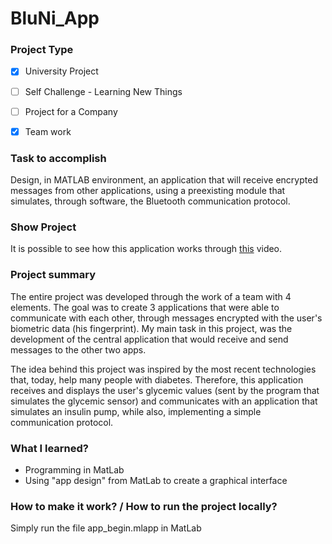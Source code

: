 # BluNi_App



### Project Type

- [x] University Project
- [ ] Self Challenge - Learning New Things
- [ ] Project for a Company 
- [x] Team work



### Task to accomplish

Design, in MATLAB environment, an application that will receive encrypted messages from other applications, using a preexisting module that simulates, through software, the Bluetooth communication protocol.



### Show Project

It is possible to see how this application works through [this](https://youtu.be/OT-p9-9PnMw) video.



### Project summary

The entire project was developed through the work of a team with 4 elements. The goal was to create 3 applications that were able to communicate with each other, through messages encrypted with the user's biometric data (his fingerprint). My main task in this project, was the development of the central application that would receive and send messages to the other two apps.

The idea behind this project was inspired by the most recent technologies that, today, help many people with diabetes. Therefore, this application receives and displays the user's glycemic values (sent by the program that simulates the glycemic sensor)  and communicates with an application that simulates an insulin pump, while also, implementing a simple communication protocol.



### What I learned?

* Programming in MatLab
* Using "app design" from MatLab to create a graphical interface



### How to make it work? / How to run the project locally?

Simply run the file app_begin.mlapp in MatLab




